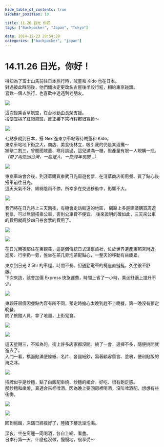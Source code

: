 ```yaml
---
hide_table_of_contents: true
sidebar_position: 10

title: 11.26 日光 你好
tags: ["Backpacker", "Japan", "Tokyo"]

date: 2014-12-23 20:54:28
categories: ["backpacker", "japan"]
---
```


14.11.26 日光，你好！
===================

得知為了富士山馬前往日本旅行時，賊董和 Kido 也在日本。  
對過彼此時間後，他們倆決定更改名古屋後半段行程，相約東京碰頭。  
喜歡一個人旅行，也喜歡中途遇到老朋友。

![](https://farm8.staticflickr.com/7574/16087639662_a2643dff5e_c.jpg)

這次搭乘香草航空，在台地勤由長榮支援。  
撿便宜挑了紅眼航班，反正接下來行程都很寬鬆～

![](https://farm8.staticflickr.com/7493/16088357565_b40657499e_c.jpg)

七點多就到日本，搭 Nex 進東京車站等待賊董和 Kido。  
東京車站地下街之大，商店、美食街林立，吸引我的仍是某酒攤～  
獺祭二割三，曾聽聞賊董、寒月談過，這兒滿滿一櫃，但產量有限一人現購一瓶。  
_（帶了兩瓶回台灣，一瓶送人、一瓶跨年夜開…）_

![](https://farm8.staticflickr.com/7522/15901063320_c26a4e9bd7_c.jpg)

東京車站會合後，到淺草購買東武日光周遊套票，在淺草商店街用餐、買了點心後搭車前往日光。  
這天天氣不好，綿綿陰雨不停，所幸多在交通移動中，影響不大。

![](https://farm8.staticflickr.com/7507/16086418701_76ceaf3e83_c.jpg)

我們將在日光待上三天兩夜，有機會走訪較遠的地區，
網路上多是建議購買周遊套票，可以無限搭乘公車，否則公車費不便宜。
後來證明的確如此，三天來公車的費用就高於四日券套票的費用了。

![](https://farm9.staticflickr.com/8619/15902576097_b507472e5d_c.jpg)

![](https://farm8.staticflickr.com/7556/15468661423_334854a7e3_c.jpg)

在日光兩夜都住在東觀莊，這是個傳統日式溫泉旅社，位於世界遺產東照宮附近。  
進房、行李扔一旁，盤坐在茶几旁泡茶配點心，一整天的移動有些疲累。

東京到日光 2.5hr 的車程，時間不長。但通勤電車的椅座直挺挺，久坐很不舒服。  
下次來訪，該會加價 Express 快急運費，時間上省了一小時，乘坐舒適上提升不少。

![](https://farm8.staticflickr.com/7461/16062519616_86e3c7fe9a_c.jpg)

東觀莊房價因餐點內容有所不同，預定時擔心太晚到趕不上晚餐，第一晚沒有預定晚餐。  
問了旅館人員，拿了地圖，上街覓食。

![](https://farm8.staticflickr.com/7549/16087570312_784837093c_c.jpg)

![](https://farm8.staticflickr.com/7508/16087581272_1ce4b2a84d_c.jpg)

這天星期三，不知為何，街上許多店家都沒開。繞了一會，選擇不多，隨便挑間就進去了。  
入門一看，橋面貼滿便條紙、名片、各國紙鈔，寫著顧客留言、塗鴉，便利貼版的海之冰。

![](https://farm8.staticflickr.com/7572/16088286645_e33138e0f6_c.jpg)

招牌似乎是炒麵，點了白飯配串燒、炒麵的組合，好吃、很有飽足感。  
那炒麵和串燒，真適合來杯啤酒。因為晚上要回房裡喝酒，沒叫啤酒配，想想有些後悔。

![](https://farm8.staticflickr.com/7492/16087552202_42674eb301_c.jpg)

![](https://farm9.staticflickr.com/8636/15465947264_fff87d9de4_c.jpg)

回到旅館，床鋪已經撲好了，陸續下樓洗澡泡湯。  

深夜，坐在窗邊一同喝酒，各自上網、看書。  
日本行第一天，什麼也沒做，慢慢地，很享受～
